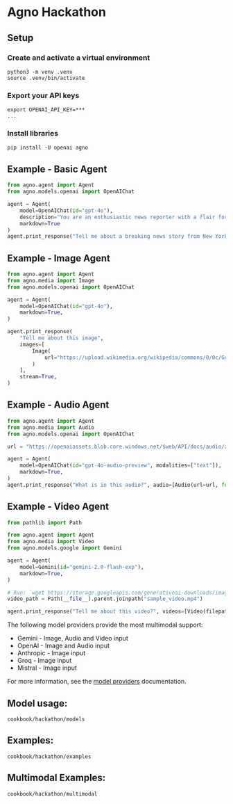 # Agno Hackathon

## Setup

### Create and activate a virtual environment

```shell
python3 -m venv .venv
source .venv/bin/activate
```

### Export your API keys

```shell
export OPENAI_API_KEY=***
...
```

### Install libraries

```shell
pip install -U openai agno
```

## Example - Basic Agent

```python
from agno.agent import Agent
from agno.models.openai import OpenAIChat

agent = Agent(
    model=OpenAIChat(id="gpt-4o"),
    description="You are an enthusiastic news reporter with a flair for storytelling!",
    markdown=True
)
agent.print_response("Tell me about a breaking news story from New York.", stream=True)
```

## Example - Image Agent

```python
from agno.agent import Agent
from agno.media import Image
from agno.models.openai import OpenAIChat

agent = Agent(
    model=OpenAIChat(id="gpt-4o"),
    markdown=True,
)

agent.print_response(
    "Tell me about this image",
    images=[
        Image(
            url="https://upload.wikimedia.org/wikipedia/commons/0/0c/GoldenGateBridge-001.jpg"
        )
    ],
    stream=True,
)
```

## Example - Audio Agent

```python
from agno.agent import Agent
from agno.media import Audio
from agno.models.openai import OpenAIChat

url = "https://openaiassets.blob.core.windows.net/$web/API/docs/audio/alloy.wav"

agent = Agent(
    model=OpenAIChat(id="gpt-4o-audio-preview", modalities=["text"]),
    markdown=True,
)
agent.print_response("What is in this audio?", audio=[Audio(url=url, format="wav")])
```

## Example - Video Agent

```python
from pathlib import Path

from agno.agent import Agent
from agno.media import Video
from agno.models.google import Gemini

agent = Agent(
    model=Gemini(id="gemini-2.0-flash-exp"),
    markdown=True,
)

# Run: `wget https://storage.googleapis.com/generativeai-downloads/images/GreatRedSpot.mp4` to download a sample video
video_path = Path(__file__).parent.joinpath("sample_video.mp4")

agent.print_response("Tell me about this video?", videos=[Video(filepath=video_path)])
```


The following model providers provide the most multimodal support:
- Gemini - Image, Audio and Video input
- OpenAI - Image and Audio input
- Anthropic - Image input
- Groq - Image input
- Mistral - Image input

For more information, see the [model providers](https://docs.agno.com/models/compatibility#multimodal-support) documentation.

## Model usage:

```cookbook/hackathon/models```

##  Examples:

```cookbook/hackathon/examples```

## Multimodal Examples:

```cookbook/hackathon/multimodal```
